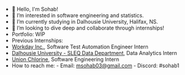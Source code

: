 - 👋 Hello, I'm Sohab!
- 🎋 I’m interested in software engineering and statistics.
- 🧠 I’m currently studying in Dalhousie University, Halifax, NS.
- 🤝 I’m looking to dive deep and collaborate through internships!
- Portfolio: WIP
- Previous Internships:
- [Workday Inc.](https://www.workday.com/), Software Test Automation Engineer Intern
- [Dalhousie University - SLEQ Data Department](https://www.dal.ca/dept/clt/sleq.html), Data Analytics Intern
- [Union Chlorine](https://www.unionchlorine.com/), Software Engineering Intern
- How to reach me:
      - Email: msohab03@gmail.com
      - Discord: #sohab1
